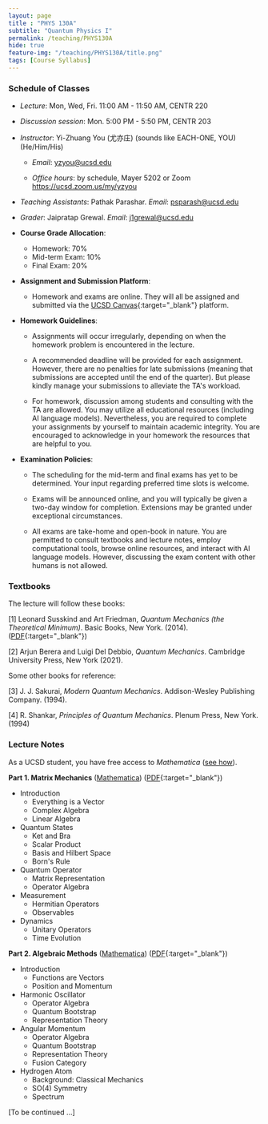 ```yaml
---
layout: page 
title : "PHYS 130A"
subtitle: "Quantum Physics I"
permalink: /teaching/PHYS130A
hide: true
feature-img: "/teaching/PHYS130A/title.png"
tags: [Course Syllabus]
---
```


### Schedule of Classes

* *Lecture*: Mon, Wed, Fri. 11:00 AM - 11:50 AM, CENTR 220

* *Discussion session*: Mon. 5:00 PM - 5:50 PM, CENTR 203

* *Instructor*: Yi-Zhuang You (尤亦庄) (sounds like EACH-ONE, YOU) (He/Him/His)

  * *Email*: <yzyou@ucsd.edu>

  * *Office hours*: by schedule, Mayer 5202 or Zoom <https://ucsd.zoom.us/my/yzyou>

* *Teaching Assistants*: Pathak Parashar. *Email*: <psparash@ucsd.edu>
* *Grader*: Jaipratap Grewal. *Email*: <j1grewal@ucsd.edu>

* **Course Grade Allocation**: 
  - Homework: 70% 
  - Mid-term Exam: 10%
  - Final Exam: 20%

* **Assignment and Submission Platform**: 
  - Homework and exams are online. They will all be assigned and submitted via the [UCSD Canvas](https://canvas.ucsd.edu/courses/65584){:target="_blank"} platform.

* **Homework Guidelines**:

  - Assignments will occur irregularly, depending on when the homework problem is encountered in the lecture.
  
  - A recommended deadline will be provided for each assignment. However, there are no penalties for late submissions (meaning that submissions are accepted until the end of the quarter). But please kindly manage your submissions to alleviate the TA's workload.
  
  - For homework, discussion among students and consulting with the TA are allowed. You may utilize all educational resources (including AI language models). Nevertheless, you are required to complete your assignments by yourself to maintain academic integrity. You are encouraged to acknowledge in your homework the resources that are helpful to you.

* **Examination Policies**:

  - The scheduling for the mid-term and final exams has yet to be determined. Your input regarding preferred time slots is welcome.
  
  - Exams will be announced online, and you will typically be given a two-day window for completion. Extensions may be granted under exceptional circumstances.
  
  - All exams are take-home and open-book in nature. You are permitted to consult textbooks and lecture notes, employ computational tools, browse online resources, and interact with AI language models. However, discussing the exam content with other humans is not allowed.

### Textbooks

The lecture will follow these books:

[1] Leonard Susskind and Art Friedman, *Quantum Mechanics (the Theoretical Minimum)*. Basic Books, New York. (2014). ([PDF](/teaching/PHYS130B/QuantumMechanics-TheTheoreticalMinimum.pdf){:target="_blank"})

[2] Arjun Berera and Luigi Del Debbio, *Quantum Mechanics*. Cambridge University Press, New York (2021).

Some other books for reference:

[3] J. J. Sakurai, *Modern Quantum Mechanics*. Addison-Wesley Publishing Company. (1994).

[4] R. Shankar, *Principles of Quantum Mechanics*. Plenum Press, New York. (1994)


### Lecture Notes

As a UCSD student, you have free access to *Mathematica* ([see how](/teaching/Mathematica_UCSD)).

**Part 1. Matrix Mechanics** ([Mathematica](/teaching/PHYS130B/MatrixMechanics.nb)) ([PDF](/teaching/PHYS130B/MatrixMechanics.pdf){:target="_blank"}) 

- Introduction
  - Everything is a Vector
  - Complex Algebra
  - Linear Algebra
- Quantum States
  - Ket and Bra
  - Scalar Product
  - Basis and Hilbert Space
  - Born's Rule
- Quantum Operator
  - Matrix Representation
  - Operator Algebra
- Measurement
  - Hermitian Operators
  - Observables
- Dynamics
  - Unitary Operators
  - Time Evolution

**Part 2. Algebraic Methods** ([Mathematica](/teaching/PHYS130B/AlgebraicMethods.nb)) ([PDF](/teaching/PHYS130B/AlgebraicMethods.pdf){:target="_blank"}) 

- Introduction
  - Functions are Vectors
  - Position and Momentum
- Harmonic Oscillator
  - Operator Algebra
  - Quantum Bootstrap
  - Representation Theory
- Angular Momentum
  - Operator Algebra
  - Quantum Bootstrap
  - Representation Theory
  - Fusion Category
- Hydrogen Atom
  - Background: Classical Mechanics
  - SO(4) Symmetry
  - Spectrum

[To be continued ...]

